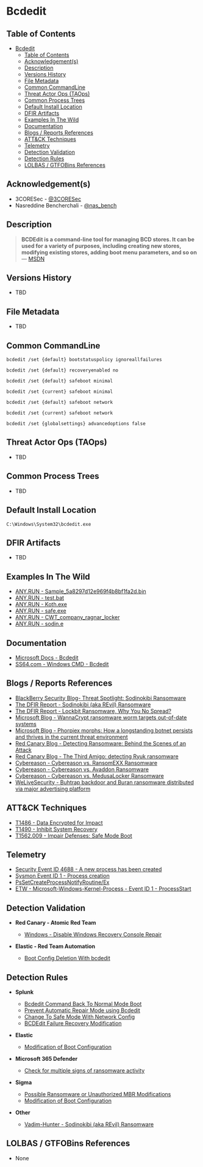 # Bcdedit

## Table of Contents

- [Bcdedit](#bcdedit)
  - [Table of Contents](#table-of-contents)
  - [Acknowledgement(s)](#acknowledgements)
  - [Description](#description)
  - [Versions History](#versions-history)
  - [File Metadata](#file-metadata)
  - [Common CommandLine](#common-commandline)
  - [Threat Actor Ops (TAOps)](#threat-actor-ops-taops)
  - [Common Process Trees](#common-process-trees)
  - [Default Install Location](#default-install-location)
  - [DFIR Artifacts](#dfir-artifacts)
  - [Examples In The Wild](#examples-in-the-wild)
  - [Documentation](#documentation)
  - [Blogs / Reports References](#blogs--reports-references)
  - [ATT&CK Techniques](#attck-techniques)
  - [Telemetry](#telemetry)
  - [Detection Validation](#detection-validation)
  - [Detection Rules](#detection-rules)
  - [LOLBAS / GTFOBins References](#lolbas--gtfobins-references)

## Acknowledgement(s)

- 3CORESec - [@3CORESec](https://twitter.com/3CORESec)
- Nasreddine Bencherchali - [@nas_bench](https://twitter.com/nas_bench)

## Description

> **BCDEdit is a command-line tool for managing BCD stores. It can be used for a variety of purposes, including creating new stores, modifying existing stores, adding boot menu parameters, and so on** — [MSDN](https://docs.microsoft.com/en-us/windows-server/administration/windows-commands/bcdedit)

## Versions History

- TBD

## File Metadata

- TBD

## Common CommandLine

```batch
bcdedit /set {default} bootstatuspolicy ignoreallfailures

bcdedit /set {default} recoveryenabled no

bcdedit /set {default} safeboot minimal

bcdedit /set {current} safeboot minimal

bcdedit /set {default} safeboot network

bcdedit /set {current} safeboot network

bcdedit /set {globalsettings} advancedoptions false
```

## Threat Actor Ops (TAOps)

- TBD

## Common Process Trees

- TBD

## Default Install Location

```batch
C:\Windows\System32\bcdedit.exe
```

## DFIR Artifacts

- TBD

## Examples In The Wild

- [ANY.RUN - Sample_5a8297d12e969f4b8bf1fa2d.bin](https://app.any.run/tasks/b2bf56dc-62bc-4e2f-a4b1-a0414acfc77a/)
- [ANY.RUN - test.bat](https://app.any.run/tasks/de163725-db72-42ad-8045-3a458f22f15d/)
- [ANY.RUN - Koth.exe](https://app.any.run/tasks/55e14fd5-c6ac-4d4a-b9dc-63917104ca9c/)
- [ANY.RUN - safe.exe](https://app.any.run/tasks/b4f6293c-51df-4ad0-98eb-788af1315d27/)
- [ANY.RUN - CWT_company_ragnar_locker](https://app.any.run/tasks/1239f486-9579-4121-80a6-9f98ddce7b43/)
- [ANY.RUN - sodin.e](https://app.any.run/tasks/ae04dfa6-6762-4216-bd62-3263f1b64f2a/)

## Documentation

- [Microsoft Docs - Bcdedit](https://docs.microsoft.com/en-us/windows-server/administration/windows-commands/bcdedit)
- [SS64.com - Windows CMD - Bcdedit](https://ss64.com/nt/bcdedit.html)

## Blogs / Reports References

- [BlackBerry Security Blog- Threat Spotlight: Sodinokibi Ransomware](https://blogs.blackberry.com/en/2019/07/threat-spotlight-sodinokibi-ransomware)
- [The DFIR Report - Sodinokibi (aka REvil) Ransomware](https://thedfirreport.com/2021/03/29/sodinokibi-aka-revil-ransomware/)
- [The DFIR Report - Lockbit Ransomware, Why You No Spread?](https://thedfirreport.com/2020/06/10/lockbit-ransomware-why-you-no-spread/)
- [Microsoft Blog - WannaCrypt ransomware worm targets out-of-date systems](https://www.microsoft.com/security/blog/2017/05/12/wannacrypt-ransomware-worm-targets-out-of-date-systems/)
- [Microsoft Blog - Phorpiex morphs: How a longstanding botnet persists and thrives in the current threat environment](https://www.microsoft.com/security/blog/2021/05/20/phorpiex-morphs-how-a-longstanding-botnet-persists-and-thrives-in-the-current-threat-environment/)
- [Red Canary Blog - Detecting Ransomware: Behind the Scenes of an Attack](https://redcanary.com/blog/detecting-ransomware/)
- [Red Canary Blog - The Third Amigo: detecting Ryuk ransomware](https://redcanary.com/blog/ryuk-ransomware-attack/)
- [Cybereason - Cybereason vs. RansomEXX Ransomware](https://www.cybereason.com/blog/cybereason-vs.-ransomexx-ransomware)
- [Cybereason - Cybereason vs. Avaddon Ransomware](https://www.cybereason.com/blog/cybereason-vs.-avaddon-ransomware)
- [Cybereason - Cybereason vs. MedusaLocker Ransomware](https://www.cybereason.com/blog/medusalocker-ransomware)
- [WeLiveSecurity - Buhtrap backdoor and Buran ransomware distributed via major advertising platform](https://www.welivesecurity.com/2019/04/30/buhtrap-backdoor-ransomware-advertising-platform/)

## ATT&CK Techniques

- [T1486 - Data Encrypted for Impact](https://attack.mitre.org/techniques/T1486/)
- [T1490 - Inhibit System Recovery](https://attack.mitre.org/techniques/T1490/)
- [T1562.009 - Impair Defenses: Safe Mode Boot](https://attack.mitre.org/techniques/T1562/009/)

## Telemetry

- [Security Event ID 4688 - A new process has been created](https://www.ultimatewindowssecurity.com/securitylog/encyclopedia/event.aspx?eventID=4688)
- [Sysmon Event ID 1 - Process creation](https://www.ultimatewindowssecurity.com/securitylog/encyclopedia/event.aspx?eventid=90001)
- [PsSetCreateProcessNotifyRoutine/Ex](https://docs.microsoft.com/en-us/windows-hardware/drivers/ddi/ntddk/nf-ntddk-pssetcreateprocessnotifyroutineex)
- [ETW - Microsoft-Windows-Kernel-Process - Event ID 1 - ProcessStart](https://github.com/nasbench/EVTX-ETW-Resources)

## Detection Validation

- **Red Canary - Atomic Red Team**
  - [Windows - Disable Windows Recovery Console Repair](https://github.com/redcanaryco/atomic-red-team/blob/master/atomics/T1490/T1490.md#atomic-test-4---windows---disable-windows-recovery-console-repair)

- **Elastic - Red Team Automation**
  - [Boot Config Deletion With bcdedit](https://github.com/elastic/detection-rules/blob/main/rta/delete_bootconf.py)

## Detection Rules

- **Splunk**
  - [Bcdedit Command Back To Normal Mode Boot](https://research.splunk.com/endpoint/bcdedit_command_back_to_normal_mode_boot/)
  - [Prevent Automatic Repair Mode using Bcdedit](https://research.splunk.com/endpoint/prevent_automatic_repair_mode_using_bcdedit/)
  - [Change To Safe Mode With Network Config](https://research.splunk.com/endpoint/change_to_safe_mode_with_network_config/)
  - [BCDEdit Failure Recovery Modification](https://research.splunk.com/endpoint/bcdedit_failure_recovery_modification/)

- **Elastic**
  - [Modification of Boot Configuration](https://github.com/elastic/detection-rules/blob/main/rules/windows/impact_modification_of_boot_config.toml)

- **Microsoft 365 Defender**
  - [Check for multiple signs of ransomware activity](https://github.com/microsoft/Microsoft-365-Defender-Hunting-Queries/blob/master/Ransomware/Check%20for%20multiple%20signs%20of%20ransomware%20activity.md)

- **Sigma**
  - [Possible Ransomware or Unauthorized MBR Modifications](https://github.com/SigmaHQ/sigma/blob/master/rules/windows/process_creation/win_susp_bcdedit.yml)
  - [Modification of Boot Configuration](https://github.com/SigmaHQ/sigma/blob/master/rules/windows/process_creation/win_bootconf_mod.yml)

- **Other**
  - [Vadim-Hunter - Sodinokibi (aka REvil) Ransomware](https://github.com/vadim-hunter/Detection-Ideas-Rules/blob/main/Threat%20Intelligence/The%20DFIR%20Report/20210329_Sodinokibi_(aka_REvil)_Ransomware.yaml)

## LOLBAS / GTFOBins References

- None
